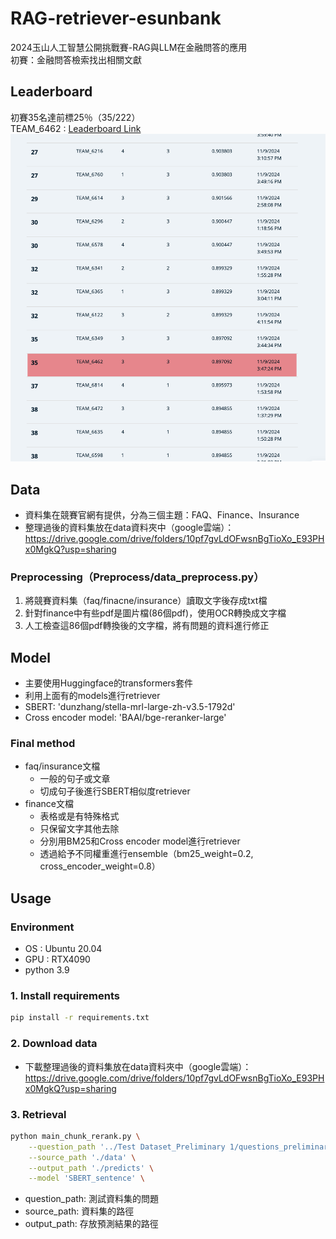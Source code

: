 # RAG-retriever-esunbank
2024玉山人工智慧公開挑戰賽-RAG與LLM在金融問答的應用  
初賽：金融問答檢索找出相關文獻

## Leaderboard
初賽35名達前標25％（35/222）  
TEAM_6462 : 
[Leaderboard Link](https://tbrain.trendmicro.com.tw/Competitions/Details/37)  
![image](https://github.com/stevenlinlinlin/RAG-retriever-esunbank/blob/main/pictures/Leaderboard.png)

## Data
- 資料集在競賽官網有提供，分為三個主題：FAQ、Finance、Insurance
- 整理過後的資料集放在data資料夾中（google雲端）：https://drive.google.com/drive/folders/10pf7gvLdOFwsnBgTioXo_E93PHx0MgkQ?usp=sharing
### Preprocessing（Preprocess/data_preprocess.py）
1. 將競賽資料集（faq/finacne/insurance）讀取文字後存成txt檔
2. 針對finance中有些pdf是圖片檔(86個pdf)，使用OCR轉換成文字檔
3. 人工檢查這86個pdf轉換後的文字檔，將有問題的資料進行修正

## Model
- 主要使用Huggingface的transformers套件
- 利用上面有的models進行retriever
- SBERT: 'dunzhang/stella-mrl-large-zh-v3.5-1792d'
- Cross encoder model: 'BAAI/bge-reranker-large'
### Final method
- faq/insurance文檔
    - 一般的句子或文章
    - 切成句子後進行SBERT相似度retriever
-  finance文檔
    - 表格或是有特殊格式
    - 只保留文字其他去除
    - 分別用BM25和Cross encoder model進行retriever
    - 透過給予不同權重進行ensemble（bm25_weight=0.2, cross_encoder_weight=0.8）

## Usage
### Environment
- OS : Ubuntu 20.04
- GPU : RTX4090
- python 3.9

### 1. Install requirements
```bash
pip install -r requirements.txt
```

### 2. Download data
- 下載整理過後的資料集放在data資料夾中（google雲端）：https://drive.google.com/drive/folders/10pf7gvLdOFwsnBgTioXo_E93PHx0MgkQ?usp=sharing

### 3. Retrieval
```bash
python main_chunk_rerank.py \
    --question_path '../Test Dataset_Preliminary 1/questions_preliminary.json' \
    --source_path './data' \
    --output_path './predicts' \
    --model 'SBERT_sentence' \
```
- question_path: 測試資料集的問題
- source_path: 資料集的路徑
- output_path: 存放預測結果的路徑
